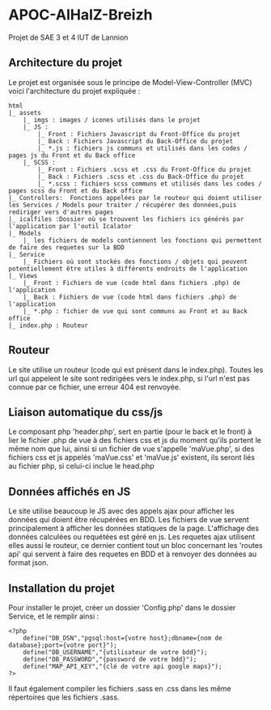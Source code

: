 # APOC-AlHaIZ-Breizh
Projet de SAE 3 et 4 IUT de Lannion

## Architecture du projet
Le projet est organisée sous le principe de Model-View-Controller (MVC) voici l'architecture du projet expliquée : 
```
html
|_ assets
    |_ imgs : images / icones utilisés dans le projet
    |_ JS : 
        |_ Front : Fichiers Javascript du Front-Office du projet 
        |_ Back : Fichiers Javascript du Back-Office du projet 
        |_ *.js : fichiers js communs et utilisés dans les codes / pages js du Front et du Back office 
    |_ SCSS : 
        |_ Front : Fichiers .scss et .css du Front-Office du projet 
        |_ Back : Fichiers .scss et .css du Back-Office du projet 
        |_ *.scss : fichiers scss communs et utilisés dans les codes / pages scss du Front et du Back office 
|_ Controllers:  Fonctions appelées par le routeur qui doient utiliser les Services / Models pour traiter / récupérer des données,puis rediriger vers d'autres pages
|_ icalfiles :Dossier où se trouvent les fichiers ics générés par l'application par l'outil Icalator
|_ Models
    |_ les fichiers de models contiennent les fonctions qui permettent de faire des requetes sur la BDD
|_ Service
    |_ Fichiers où sont stockés des fonctions / objets qui peuvent potentiellement être utiles à différents endroits de l'application
|_ Views
    |_ Front : Fichiers de vue (code html dans fichiers .php) de l'application
    |_ Back : Fichiers de vue (code html dans fichiers .php) de l'application
    |_ *.php : fichier de vue qui sont communs au Front et au Back office
|_ index.php : Routeur
```

## Routeur
Le site utilise un routeur (code qui est présent dans le index.php). 
Toutes les url qui appelent le site sont redirigées vers le index.php, si l'url n'est pas connue par ce fichier, une erreur 404 est renvoyée.  

## Liaison automatique du css/js
Le composant php 'header.php', sert en partie (pour le back et le front) à lier le fichier .php de vue à des fichiers css et js du moment qu'ils portent le même nom que lui, ainsi si un fichier de vue s'appelle 'maVue.php', si des fichiers css et js appelés 'maVue.css' et 'maVue.js' existent, ils seront liés au fichier php, si celui-ci inclue le head.php

## Données affichés en JS
Le site utilise beaucoup le JS avec des appels ajax pour afficher les données qui doient être récupérées en BDD. 
Les fichiers de vue servent principalement à afficher les données statiques de la page. L'affichage des données calculées ou requétées est géré en js. 
Les requetes ajax utilisent elles aussi le routeur, ce dernier contient tout un bloc concernant les 'routes api' qui servent à faire des requetes en BDD et à renvoyer des données au format json. 

## Installation du projet
Pour installer le projet, créer un dossier 'Config.php' dans le dossier Service, et le remplir ainsi : 

```
<?php
    define("DB_DSN","pgsql:host={votre host};dbname={nom de database};port={votre port}");
    define("DB_USERNAME","{utilisateur de votre bdd}");
    define("DB_PASSWORD","{password de votre bdd}");
    define("MAP_API_KEY","{clé de votre api google maps}");
?>
```

Il faut également compiler les fichiers .sass en .css dans les même répertoires que les fichiers .sass. 
